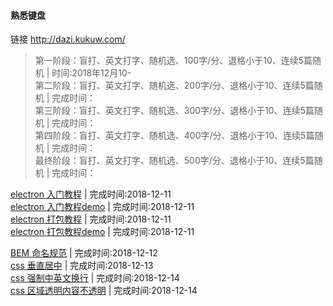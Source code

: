 #### 熟悉键盘
链接 http://dazi.kukuw.com/  
>第一阶段：盲打、英文打字、随机选、100字/分、退格小于10、连续5篇随机 | 时间:2018年12月10-  
>第二阶段：盲打、英文打字、随机选、200字/分、退格小于10、连续5篇随机 | 完成时间：  
>第三阶段：盲打、英文打字、随机选、300字/分、退格小于10、连续5篇随机 | 完成时间：  
>第四阶段：盲打、英文打字、随机选、400字/分、退格小于10、连续5篇随机 | 完成时间：  
>最终阶段：盲打、英文打字、随机选、500字/分、退格小于10、连续5篇随机 | 完成时间：  

[electron 入门教程](https://github.com/13653389794/plain/blob/master/electron/%E5%85%A5%E9%97%A8%E6%95%99%E7%A8%8B/%E5%85%A5%E9%97%A8%E6%95%99%E7%A8%8B.md) | 完成时间:2018-12-11      
[electron 入门教程demo](https://github.com/13653389794/plain/tree/master/electron/demo/demo01) | 完成时间:2018-12-11      
[electron 打包教程](https://github.com/13653389794/plain/blob/master/electron/electron%E6%89%93%E5%8C%85/electron%E6%89%93%E5%8C%85.md) | 完成时间:2018-12-11      
[electron 打包教程demo](https://github.com/13653389794/plain/tree/master/electron/demo/demo02) | 完成时间:2018-12-11  

[BEM 命名规范](https://github.com/13653389794/plain/blob/master/css/BEM.md) | 完成时间:2018-12-12   
[css 垂直居中](https://github.com/13653389794/plain/blob/master/css/%E5%9E%82%E7%9B%B4%E5%B1%85%E4%B8%AD.md) | 完成时间:2018-12-13    
[css 强制中英文换行](https://github.com/13653389794/plain/blob/master/css/%E5%BC%BA%E5%88%B6%E4%B8%AD%E8%8B%B1%E6%96%87%E6%8D%A2%E8%A1%8C.md) | 完成时间:2018-12-14   
[css 区域透明内容不透明](https://github.com/13653389794/plain/blob/master/css/%E5%BC%BA%E5%88%B6%E4%B8%AD%E8%8B%B1%E6%96%87%E6%8D%A2%E8%A1%8C.md) | 完成时间:2018-12-14   